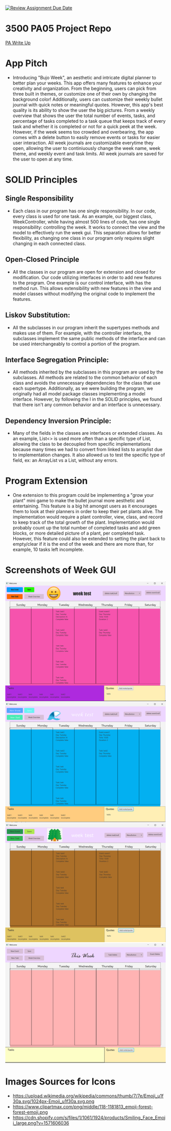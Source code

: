[![Review Assignment Due Date](https://classroom.github.com/assets/deadline-readme-button-24ddc0f5d75046c5622901739e7c5dd533143b0c8e959d652212380cedb1ea36.svg)](https://classroom.github.com/a/x6ckGcN8)
# 3500 PA05 Project Repo

[PA Write Up](https://markefontenot.notion.site/PA-05-8263d28a81a7473d8372c6579abd6481)

# App Pitch
- Introducing "Bujo Week", an aesthetic and intricate digital planner to better plan your weeks. This app offers many
features to enhance your creativity and organization. From the beginning, users can pick from three built in themes, or 
customize one of their own by changing the background color! Additionally, users can customize their weekly bullet journal
with quick notes or meaningful quotes. However, this app's best quality is its ability to show the  user the big pictures.
From a weekly overview that shows the user the total number of events, tasks, and percentage of tasks completed to a task 
queue that keeps track of every task and whether it is completed or not for a quick peek at the week. However, if the 
week seems too crowded and overbearing, the app comes with a delete button to easily remove events or tasks for easier 
user interaction. All week journals are customizable everytime they open, allowing the user to continiuously change
the week name, week theme, and weekly event and task limits. All week journals are saved for the user to open at any time.

# SOLID Principles
## Single Responsibility
- Each class in our program has one single responsibility. In our code, every class is used for one task. As an example, 
our biggest class, WeekController, while having almost 500 lines of code, has one single responsibility: controlling the week.
It works to connect the view and the model to effectively run the week gui. This separation allows for better flexibility,
as changing one class in our program only requires slight changing in each connected class.

## Open-Closed Principle
- All the classes in our program are open for extension and closed for modification. Our code utilizing interfaces in 
order to add new features to the program. One example is our control interface, with has the method run. This allows
extensibility with new features in the view and model classes without modifying the original code to implement the 
features. 

## Liskov Substitution:
- All the subclasses in our program inherit the supertypes methods and makes use of them. For example, with the controller interface,
the subclasses implement the same public methods of the interface and can be used interchangeably to control a portion of the program.

## Interface Segregation Principle:
- All methods inherited by the subclasses in this program are used by the subclasses. All methods are related to the 
common behavior of each class and avoids the unnecessary dependencies for the class that use each supertype. Additionally,
as we were building the program, we originally had all model package classes implementing a model interface. However, by following the
I in the SOLID principles, we found that there isn't any common behavior and an interface is unnecessary.

## Dependency Inversion Principle:
- Many of the fields in the classes are interfaces or extended classes. As an example, List<> is used more often than a 
specific type of List, allowing the class to be decoupled from specific implementations because many times we had to convert 
from linked lists to arraylist due to implementation changes. It also allowed us to test the specific type of field, 
ex: an ArrayList vs a List, without any errors. 

# Program Extension
- One extension to this program could be implementing a "grow your plant" mini game to make the bullet journal more aesthetic
and entertaining. This feature is a big hit amongst users as it encourages them to look at their planners in order to keep 
their pet plants alive. The implementation would require a plant controller, view, class, and record to keep track of the 
total growth of the plant. Implementation would probably count up the total number of completed tasks and add green blocks,
or more detailed picture of a plant, per completed task. However, this feature could also be extended to setting the plant
back to empty/clear if it is the end of the week and there are more than, for example, 10 tasks left incomplete.

# Screenshots of Week GUI
![img_1.png](img_1.png)
![img_2.png](img_2.png)
![img_3.png](img_3.png)
![img_4.png](img_4.png)

# Images Sources for Icons
- https://upload.wikimedia.org/wikipedia/commons/thumb/7/7e/Emoji_u1f30a.svg/1024px-Emoji_u1f30a.svg.png
- https://www.clipartmax.com/png/middle/118-1181813_emoji-forest-forest-emoji.png
- https://cdn.shopify.com/s/files/1/1061/1924/products/Smiling_Face_Emoji_large.png?v=1571606036
